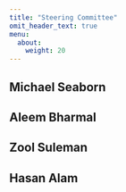 ```yaml
---
title: "Steering Committee"
omit_header_text: true
menu:
  about:
    weight: 20
---
```


## Michael Seaborn 

## Aleem Bharmal 

## Zool Suleman 

## Hasan Alam
